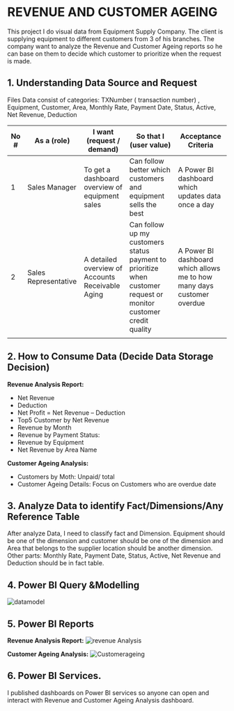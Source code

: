 # REVENUE AND CUSTOMER AGEING
This project I do visual data from Equipment Supply Company. The client is supplying equipment to different customers from 3 of his branches. 
The company want to analyze the Revenue and Customer Ageing reports so he can base on them to decide which customer to prioritize when the request is made.

## 1.	Understanding Data Source and Request

Files Data consist of categories: TXNumber ( transaction number) , Equipment, Customer, Area, Monthly Rate, Payment Date, Status, Active, Net Revenue, Deduction

<p></p>


|     No #    |     As a (role)             |     I want (request / demand)                                |     So that I (user value)                                                                                                  |     Acceptance Criteria                                                           |
|-------------|-----------------------------|--------------------------------------------------------------|-----------------------------------------------------------------------------------------------------------------------------|-----------------------------------------------------------------------------------|
|     1       |     Sales Manager           |     To get a dashboard overview of equipment   sales         |     Can follow better which customers and equipment sells   the best                                                        |     A Power BI dashboard which updates data once a day                            |
|     2       |     Sales Representative    |     A detailed overview of      Accounts Receivable Aging    |     Can follow up my customers   status payment to prioritize when customer request or monitor customer credit   quality    |     A Power BI dashboard which   allows me to how   many days customer overdue    |
|             |                             |                                                              |                                                                                                                             |                                                                                   |
## 2. How to Consume Data (Decide Data Storage Decision) 

**Revenue Analysis Report:**
-	 Net Revenue
-	Deduction 
-	Net Profit = Net Revenue – Deduction 
-	Top5 Customer by Net Revenue
-	Revenue by Month
-	Revenue by Payment Status:  
-	Revenue by Equipment
-	Net Revenue by Area Name

**Customer Ageing Analysis:**
-	Customers by Moth: Unpaid/ total 
-	Customer Ageing Details: Focus on Customers who are overdue date

## 3.	Analyze Data to identify Fact/Dimensions/Any Reference Table

After analyze Data, I need to classify fact and Dimension. 
Equipment should be one of the dimension and customer should be one of the dimension and Area that belongs to the supplier location should be another dimension.
Other parts: Monthly Rate, Payment Date, Status, Active, Net Revenue and Deduction should be in fact table. 

## 4.	Power BI Query &Modelling

![datamodel](https://user-images.githubusercontent.com/88467188/131862508-27c5ee76-793d-40df-90c6-d5a195f467e1.png)



## 5.	Power BI Reports
**Revenue Analysis Report:**
![revenue Analysis](https://user-images.githubusercontent.com/88467188/131862526-20bce753-bc87-497e-af83-cca7783806fc.png)

**Customer Ageing Analysis:**
![Customerageing](https://user-images.githubusercontent.com/88467188/131862491-9e41444e-98ba-4073-9670-5c5b7938fc55.png)

## 6.	Power BI Services.

I published dashboards on Power BI services so anyone can open and interact with Revenue and Customer Ageing Analysis dashboard.

